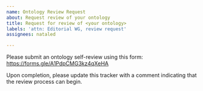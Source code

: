 ```yaml
---
name: Ontology Review Request
about: Request review of your ontology
title: Request for review of <your ontology>
labels: 'attn: Editorial WG, review request'
assignees: nataled

---
```


Please submit an ontology self-review using this form: https://forms.gle/A1PdpCMG3kz4qXeHA

Upon completion, please update this tracker with a comment indicating that the review process can begin.
